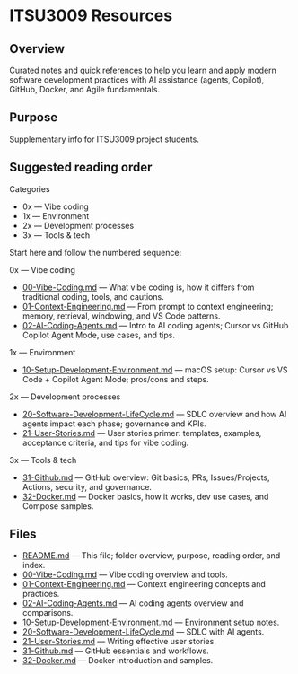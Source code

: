# ITSU3009 Resources

## Overview

Curated notes and quick references to help you learn and apply modern software development practices with AI assistance (agents, Copilot), GitHub, Docker, and Agile fundamentals.

## Purpose

Supplementary info for ITSU3009 project students.

## Suggested reading order

Categories

- 0x — Vibe coding
- 1x — Environment
- 2x — Development processes
- 3x — Tools & tech

Start here and follow the numbered sequence:

0x — Vibe coding

- [00-Vibe-Coding.md](./00-Vibe-Coding.md) — What vibe coding is, how it differs from traditional coding, tools, and cautions.
- [01-Context-Engineering.md](./01-Context-Engineering.md) — From prompt to context engineering; memory, retrieval, windowing, and VS Code patterns.
- [02-AI-Coding-Agents.md](./02-AI-Coding-Agents.md) — Intro to AI coding agents; Cursor vs GitHub Copilot Agent Mode, use cases, and tips.

1x — Environment

- [10-Setup-Development-Environment.md](./10-Setup-Development-Environment.md) — macOS setup: Cursor vs VS Code + Copilot Agent Mode; pros/cons and steps.

2x — Development processes

- [20-Software-Development-LifeCycle.md](./20-Software-Development-LifeCycle.md) — SDLC overview and how AI agents impact each phase; governance and KPIs.
- [21-User-Stories.md](./21-User-Stories.md) — User stories primer: templates, examples, acceptance criteria, and tips for vibe coding.

3x — Tools & tech

- [31-Github.md](./31-Github.md) — GitHub overview: Git basics, PRs, Issues/Projects, Actions, security, and governance.
- [32-Docker.md](./32-Docker.md) — Docker basics, how it works, dev use cases, and Compose samples.

## Files

- [README.md](./README.md) — This file; folder overview, purpose, reading order, and index.
- [00-Vibe-Coding.md](./00-Vibe-Coding.md) — Vibe coding overview and tools.
- [01-Context-Engineering.md](./01-Context-Engineering.md) — Context engineering concepts and practices.
- [02-AI-Coding-Agents.md](./02-AI-Coding-Agents.md) — AI coding agents overview and comparisons.
- [10-Setup-Development-Environment.md](./10-Setup-Development-Environment.md) — Environment setup notes.
- [20-Software-Development-LifeCycle.md](./20-Software-Development-LifeCycle.md) — SDLC with AI agents.
- [21-User-Stories.md](./21-User-Stories.md) — Writing effective user stories.
- [31-Github.md](./31-Github.md) — GitHub essentials and workflows.
- [32-Docker.md](./32-Docker.md) — Docker introduction and samples.

